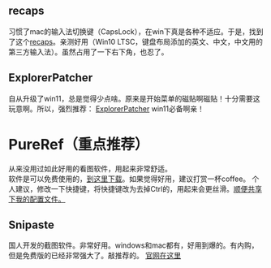 ## recaps
习惯了mac的输入法切换键（CapsLock），在win下真是各种不适应。于是，找到了这个[recaps](https://github.com/victor-homyakov/recaps/releases/download/0.8/recaps-0.8.exe)。亲测好用（Win10 LTSC，键盘布局添加的英文、中文，中文用的第三方输入法）。虽然占用了一下右下角，也忍了。

## ExplorerPatcher
自从升级了win11，总是觉得少点啥。原来是开始菜单的磁贴啊磁贴！十分需要这玩意啊。所以，强烈推荐：
[ExplorerPatcher](https://github.com/valinet/ExplorerPatcher)
win11必备啊亲！

# PureRef（重点推荐） 
从来没用过如此好用的看图软件，用起来非常舒适。  
软件是可以免费使用的，[到这里下载](https://pureref.com)。如果觉得好用，建议打赏一杯coffee。
个人建议，修改一下快捷键，将快捷键改为去掉Ctrl的，用起来会更丝滑。[顺便共享下我的配置文件。](https://files.cnblogs.com/files/daiday/PureRef-Config.zip?t=1662010243)

## Snipaste
国人开发的截图软件。非常好用。windows和mac都有，好用到爆的。有内购，但是免费版的已经非常强大了。敲推荐的。
[官网在这里](https://zh.snipaste.com/)